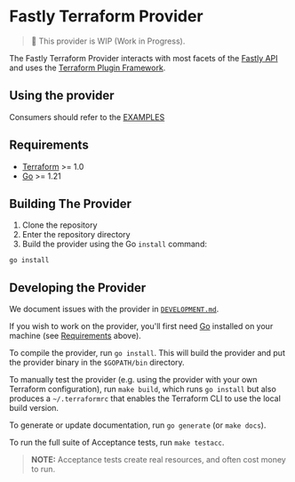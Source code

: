 # Fastly Terraform Provider

> 🚨 This provider is WIP (Work in Progress).

The Fastly Terraform Provider interacts with most facets of the [Fastly API](https://developer.fastly.com/reference/api) and uses the [Terraform Plugin Framework](https://github.com/hashicorp/terraform-plugin-framework).

## Using the provider

Consumers should refer to the [EXAMPLES](./examples/)

## Requirements

- [Terraform](https://www.terraform.io/downloads.html) >= 1.0
- [Go](https://golang.org/doc/install) >= 1.21

## Building The Provider

1. Clone the repository
1. Enter the repository directory
1. Build the provider using the Go `install` command:

```shell
go install
```

## Developing the Provider

We document issues with the provider in [`DEVELOPMENT.md`](./DEVELOPMENT.md).

If you wish to work on the provider, you'll first need [Go](http://www.golang.org) installed on your machine (see [Requirements](#requirements) above).

To compile the provider, run `go install`. This will build the provider and put the provider binary in the `$GOPATH/bin` directory.

To manually test the provider (e.g. using the provider with your own Terraform configuration), run `make build`, which runs `go install` but also produces a `~/.terraformrc` that enables the Terraform CLI to use the local build version.

To generate or update documentation, run `go generate` (or `make docs`).

To run the full suite of Acceptance tests, run `make testacc`.

> **NOTE:** Acceptance tests create real resources, and often cost money to run.
